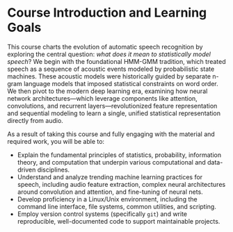 # Course Introduction and Learning Goals

This course charts the evolution of automatic speech recognition by exploring the central question: *what does it mean to statistically model speech*? We begin with the foundational HMM-GMM tradition, which treated speech as a sequence of acoustic events modeled by probabilistic state machines. These acoustic models were historically guided by separate n-gram language models that imposed statistical constraints on word order. We then pivot to the modern deep learning era, examining how neural network architectures—which leverage components like attention, convolutions, and recurrent layers—revolutionized feature representation and sequential modeling to learn a single, unified statistical representation directly from audio.

As a result of taking this course and fully engaging with the material and required work, you will be able to:

* Explain the fundamental principles of statistics, probability, information theory, and computation that underpin various computational and data-driven disciplines.
* Understand and analyze trending machine learning practices for speech, including audio feature extraction, complex neural architectures around convolution and attention, and fine-tuning of neural nets.
* Develop proficiency in a Linux/Unix environment, including the command line interface, file systems, common utilities, and scripting.
* Employ version control systems (specifically `git`) and write reproducible, well-documented code to support maintainable projects.